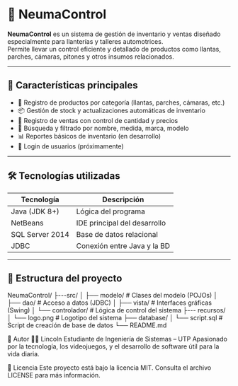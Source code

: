 # 🚗 NeumaControl

**NeumaControl** es un sistema de gestión de inventario y ventas diseñado especialmente para llanterías y talleres automotrices.  
Permite llevar un control eficiente y detallado de productos como llantas, parches, cámaras, pitones y otros insumos relacionados.

---

## 🧩 Características principales

- 🛞 Registro de productos por categoría (llantas, parches, cámaras, etc.)
- 📦 Gestión de stock y actualizaciones automáticas de inventario
- 🧾 Registro de ventas con control de cantidad y precios
- 🔎 Búsqueda y filtrado por nombre, medida, marca, modelo
- 📊 Reportes básicos de inventario (en desarrollo)
- 🔐 Login de usuarios (próximamente)

---

## 🛠️ Tecnologías utilizadas

| Tecnología      | Descripción                    |
|----------------|--------------------------------|
| Java (JDK 8+)   | Lógica del programa            |
| NetBeans        | IDE principal del desarrollo   |
| SQL Server 2014 | Base de datos relacional       |
| JDBC            | Conexión entre Java y la BD    |

---

## 📂 Estructura del proyecto

NeumaControl/
├---src/
│ ├── modelo/ # Clases del modelo (POJOs)
│ ├── dao/ # Acceso a datos (JDBC)
│ ├── vista/ # Interfaces gráficas (Swing)
│ └── controlador/ # Lógica de control del sistema
├--- recursos/
│ └── logo.png # Logotipo del sistema
├── database/
│ └── script.sql # Script de creación de base de datos
└── README.md

🤝 Autor
👨‍💻 Lincoln
Estudiante de Ingeniería de Sistemas – UTP
Apasionado por la tecnología, los videojuegos, y el desarrollo de software útil para la vida diaria.

📃 Licencia
Este proyecto está bajo la licencia MIT. Consulta el archivo LICENSE para más información.
